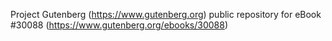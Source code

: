 Project Gutenberg (https://www.gutenberg.org) public repository for
eBook #30088 (https://www.gutenberg.org/ebooks/30088)
